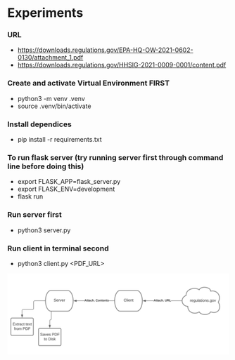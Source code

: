 # Experiments

### URL
- https://downloads.regulations.gov/EPA-HQ-OW-2021-0602-0130/attachment_1.pdf
- https://downloads.regulations.gov/HHSIG-2021-0009-0001/content.pdf

### Create and activate Virtual Environment FIRST
- python3 -m venv .venv
- source .venv/bin/activate

### Install dependices
- pip install -r requirements.txt

### To run flask server (try running server first through command line before doing this)
- export FLASK_APP=flask_server.py
- export FLASK_ENV=development
- flask run

### Run server first
- python3 server.py

### Run client in terminal second
- python3 client.py <PDF_URL>

![architecture](architecture.png)
